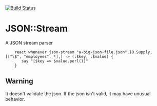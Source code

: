 [![Build Status](https://travis-ci.org/FCO/JSON-Stream.svg?branch=master)](https://travis-ci.org/FCO/JSON-Stream)

JSON::Stream
============

A JSON stream parser

```perl6
    react whenever json-stream "a-big-json-file.json".IO.Supply, [["\$", "employees", *],] -> (:$key, :$value) {
       say "[$key => $value.perl()]"
    }
```

Warning
-------

It doesn't validate the json. If the json isn't valid, it may have unusual behavior.

